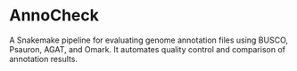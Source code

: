 # AnnoCheck
A Snakemake pipeline for evaluating genome annotation files using BUSCO, Psauron, AGAT, and Omark. It automates quality control and comparison of annotation results.

